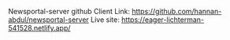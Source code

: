 Newsportal-server
github Client Link: https://github.com/hannan-abdul/newsportal-server
Live site: https://eager-lichterman-541528.netlify.app/
